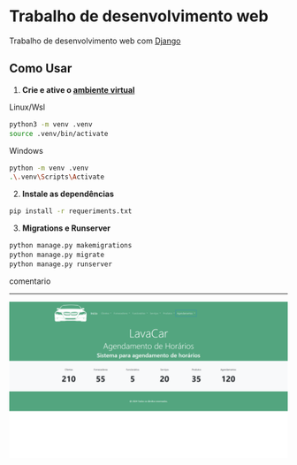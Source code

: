 # Trabalho de desenvolvimento web 

Trabalho de desenvolvimento web com [Django](https://www.djangoproject.com/) 

## Como Usar

1. **Crie e ative o [ambiente virtual](https://docs.python.org/pt-br/3/library/venv.html)**

Linux/Wsl
```bash
python3 -m venv .venv
source .venv/bin/activate
````
Windows
```bash
python -m venv .venv
.\.venv\Scripts\Activate
```

2. **Instale as dependências**
```bash
pip install -r requeriments.txt
```

3. **Migrations e Runserver**
```bash
python manage.py makemigrations
python manage.py migrate
python manage.py runserver
```
comentario
___
![print](assets/print.png)
